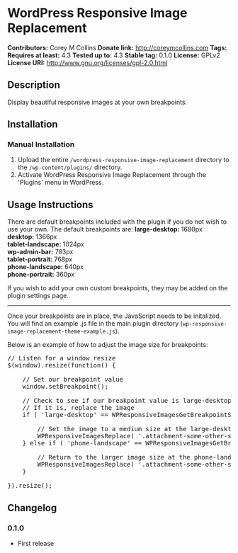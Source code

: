 # WordPress Responsive Image Replacement #
**Contributors:**      Corey M Collins
**Donate link:**       http://coreymcollins.com
**Tags:**
**Requires at least:** 4.3
**Tested up to:**      4.3
**Stable tag:**        0.1.0
**License:**           GPLv2
**License URI:**       http://www.gnu.org/licenses/gpl-2.0.html

## Description ##

Display beautiful responsive images at your own breakpoints.

## Installation ##

### Manual Installation ###

1. Upload the entire `/wordpress-responsive-image-replacement` directory to the `/wp-content/plugins/` directory.
2. Activate WordPress Responsive Image Replacement through the 'Plugins' menu in WordPress.

## Usage Instructions ##

There are default breakpoints included with the plugin if you do not wish to use your own.  The default breakpoints are:
<strong>large-desktop:</strong> 1680px<br />
<strong>desktop:</strong> 1366px<br />
<strong>tablet-landscape:</strong> 1024px<br />
<strong>wp-admin-bar:</strong> 783px<br />
<strong>tablet-portrait:</strong> 768px<br />
<strong>phone-landscape:</strong> 640px<br />
<strong>phone-portrait:</strong> 360px<br />

If you wish to add your own custom breakpoints, they may be added on the plugin settings page.

<hr />

Once your breakpoints are in place, the JavaScript needs to be initalized.  You will find an example .js file in the main plugin directory (`wp-responsive-image-replacement-theme-example.js`).

Below is an example of how to adjust the image size for breakpoints:

<pre>
// Listen for a window resize
$(window).resize(function() {

	// Set our breakpoint value
	window.setBreakpoint();

	// Check to see if our breakpoint value is large-desktop
	// If it is, replace the image
	if ( 'large-desktop' == WPResponsiveImagesGetBreakpointSize() ) {

		// Set the image to a medium size at the large-desktop breakpoint
		WPResponsiveImagesReplace( '.attachment-some-other-size', 'img-size-medium' );
	} else if ( 'phone-landscape' == WPResponsiveImagesGetBreakpointSize() ) {

		// Return to the larger image size at the phone-landscape breakpoint
		WPResponsiveImagesReplace( '.attachment-some-other-size', 'img-size-full' );
	}

}).resize();
</pre>

## Changelog ##

### 0.1.0 ###
* First release
